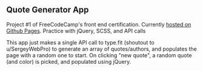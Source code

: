 ## Quote Generator App

Project #1 of FreeCodeCamp's front end certification. Currently [hosted on Github Pages](https://nick-hou.github.io/quote-machine/). Practice with jQuery, SCSS, and API calls

This app just makes a single API call to type.fit (shoutout to u/SergeyWebPro) to generate an array of quotes/authors, and populates the page with a random one to start. On clicking "new quote", a random quote (and color) is picked, and populated using jQuery.
